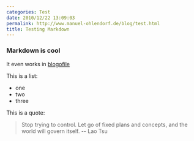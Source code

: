 ```yaml
---
categories: Test
date: 2010/12/22 13:09:03
permalink: http://www.manuel-ohlendorf.de/blog/test.html
title: Testing Markdown
---
```

### Markdown is cool ###

It even works in [blogofile](http://www.blogofile.com)

This is a list:

* one
* two
* three

This is a quote:

> Stop trying to control.
> Let go of fixed plans and concepts,
> and the world will govern itself.
>  -- Lao Tsu
